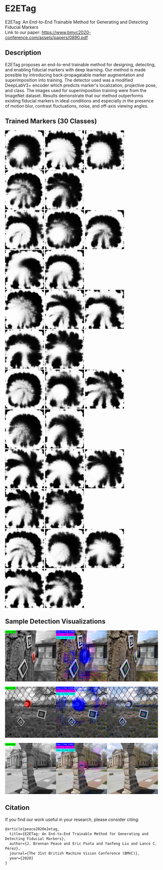 # E2ETag
E2ETag: An End-to-End Trainable Method for Generating and Detecting Fiducial Markers<br/>
Link to our paper: https://www.bmvc2020-conference.com/assets/papers/0890.pdf <br/>

## Description
E2ETag proposes an end-to-end trainable method for designing, detecting, and enabling fiducial markers with deep learning.  Our method is made possible by introducing back-propagatable marker augmentation and superimposition into training.  The detector used was a modified DeepLabV3+ encoder which predicts marker's localization, projective pose, and class.  The images used for superimposition training were from the ImageNet dataset.  Results demonstrate that our method outperforms existing fiducial markers in ideal conditions and especially in the presence of motion blur, contrast fluctuations, noise, and off-axis viewing angles. <br/>

## Trained Markers (30 Classes)
<img src='tags/marker01.png' /> <img src='tags/marker02.png' /> <img src='tags/marker03.png' /> <img src='tags/marker04.png' /> <img src='tags/marker05.png' /> </br>
<img src='tags/marker06.png' /> <img src='tags/marker07.png' /> <img src='tags/marker08.png' /> <img src='tags/marker09.png' /> <img src='tags/marker10.png' /> </br>
<img src='tags/marker11.png' /> <img src='tags/marker12.png' /> <img src='tags/marker13.png' /> <img src='tags/marker14.png' /> <img src='tags/marker15.png' /> </br>
<img src='tags/marker16.png' /> <img src='tags/marker17.png' /> <img src='tags/marker18.png' /> <img src='tags/marker19.png' /> <img src='tags/marker20.png' /> </br>
<img src='tags/marker21.png' /> <img src='tags/marker22.png' /> <img src='tags/marker23.png' /> <img src='tags/marker24.png' /> <img src='tags/marker25.png' /> </br>
<img src='tags/marker26.png' /> <img src='tags/marker27.png' /> <img src='tags/marker28.png' /> <img src='tags/marker29.png' /> <img src='tags/marker30.png' /> </br>

## Sample Detection Visualizations
<img src='output/images/00001.png' /> </br>

<img src='output/images/00045.png' /> </br>

<img src='output/images/00133.png' />

## Citation
If you find our work useful in your research, please consider citing:

	@article{peace2020e2etag,
	  title={E2ETag: An End-to-End Trainable Method for Generating and Detecting Fiducial Markers},
	  author={J. Brennan Peace and Eric Psota and Yanfeng Liu and Lance C. Pérez},
	  journal={The 31st British Machine Vision Conference (BMVC)},
	  year={2020}
	}
